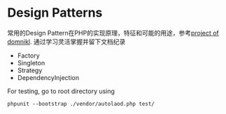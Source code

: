 # Design Patterns
常用的Design Pattern在PHP的实现原理，特征和可能的用途，参考[project of domnikl](https://github.com/domnikl/DesignPatternsPHP). 通过学习灵活掌握并留下文档纪录
* Factory
* Singleton
* Strategy
* DependencyInjection

For testing, go to root directory using 
```
phpunit --bootstrap ./vendor/autolaod.php test/
```